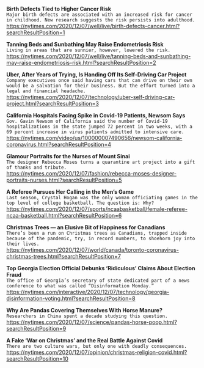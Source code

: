 **Birth Defects Tied to Higher Cancer Risk**\
`Major birth defects are associated with an increased risk for cancer in childhood. New research suggests the risk persists into adulthood.`\
https://nytimes.com/2020/12/07/well/live/birth-defects-cancer.html?searchResultPosition=1

**Tanning Beds and Sunbathing May Raise Endometriosis Risk**\
`Living in areas that are sunnier, however, lowered the risk.`\
https://nytimes.com/2020/12/07/well/live/tanning-beds-and-sunbathing-may-raise-endometriosis-risk.html?searchResultPosition=2

**Uber, After Years of Trying, Is Handing Off Its Self-Driving Car Project**\
`Company executives once said having cars that can drive on their own would be a salvation for their business. But the effort turned into a legal and financial headache.`\
https://nytimes.com/2020/12/07/technology/uber-self-driving-car-project.html?searchResultPosition=3

**California Hospitals Facing Spike in Covid-19 Patients, Newsom Says**\
`Gov. Gavin Newsom of California said the number of Covid-19 hospitalizations in the state jumped 72 percent in two weeks, with a 69 percent increase in virus patients admitted to intensive care.`\
https://nytimes.com/video/us/100000007490656/newsom-california-coronavirus.html?searchResultPosition=4

**Glamour Portraits for the Nurses of Mount Sinai**\
`The designer Rebecca Moses turns a quarantine art project into a gift of thanks and tribute.`\
https://nytimes.com/2020/12/07/fashion/rebecca-moses-designer-portraits-nurses.html?searchResultPosition=5

**A Referee Pursues Her Calling in the Men’s Game**\
`Last season, Crystal Hogan was the only woman officiating games in the top level of college basketball. The question is: Why?`\
https://nytimes.com/2020/12/07/sports/ncaabasketball/female-referee-ncaa-basketball.html?searchResultPosition=6

**Christmas Trees — an Elusive Bit of Happiness for Canadians**\
`There’s been a run on Christmas trees as Canadians, trapped inside because of the pandemic, try, in record numbers, to shoehorn joy into their lives.`\
https://nytimes.com/2020/12/07/world/canada/toronto-coronavirus-christmas-trees.html?searchResultPosition=7

**Top Georgia Election Official Debunks ‘Ridiculous’ Claims About Election Fraud**\
`The office of Georgia’s secretary of state dedicated part of a news conference to what was called “Disinformation Monday.”`\
https://nytimes.com/interactive/2020/12/07/technology/georgia-disinformation-voting.html?searchResultPosition=8

**Why Are Pandas Covering Themselves With Horse Manure?**\
`Researchers in China spent a decade studying this question.`\
https://nytimes.com/2020/12/07/science/pandas-horse-poop.html?searchResultPosition=9

**A Fake ‘War on Christmas’ and the Real Battle Against Covid**\
`There are two culture wars, but only one with deadly consequences.`\
https://nytimes.com/2020/12/07/opinion/christmas-religion-covid.html?searchResultPosition=10

